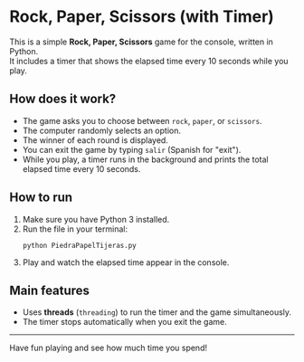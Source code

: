 # Rock, Paper, Scissors (with Timer)

This is a simple **Rock, Paper, Scissors** game for the console, written in Python.  
It includes a timer that shows the elapsed time every 10 seconds while you play.

## How does it work?

- The game asks you to choose between `rock`, `paper`, or `scissors`.
- The computer randomly selects an option.
- The winner of each round is displayed.
- You can exit the game by typing `salir` (Spanish for "exit").
- While you play, a timer runs in the background and prints the total elapsed time every 10 seconds.

## How to run

1. Make sure you have Python 3 installed.
2. Run the file in your terminal:
   ```
   python PiedraPapelTijeras.py
   ```
3. Play and watch the elapsed time appear in the console.

## Main features

- Uses **threads** (`threading`) to run the timer and the game simultaneously.
- The timer stops automatically when you exit the game.

---

Have fun playing and see how much time you spend!